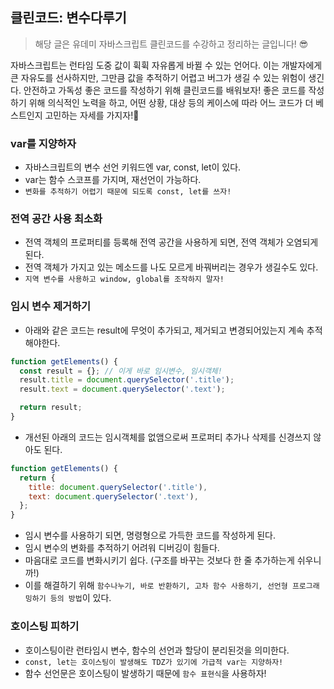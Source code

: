 ## 클린코드: 변수다루기

> 해당 글은 유데미 자바스크립트 클린코드를 수강하고 정리하는 글입니다! 😎

자바스크립트는 런타임 도중 값이 휙휙 자유롭게 바뀔 수 있는 언어다. 이는 개발자에게 큰 자유도를 선사하지만, 그만큼 값을 추적하기 어렵고 버그가 생길 수 있는 위험이 생긴다.
안전하고 가독성 좋은 코드를 작성하기 위해 클린코드를 배워보자! 좋은 코드를 작성하기 위해 의식적인 노력을 하고, 어떤 상황, 대상 등의 케이스에 따라 어느 코드가 더 베스트인지 고민하는 자세를 가지자!🖤

### var를 지양하자

- 자바스크립트의 변수 선언 키워드엔 var, const, let이 있다.
- var는 함수 스코프를 가지며, 재선언이 가능하다.
- `변화를 추적하기 어렵기 때문에 되도록 const, let를 쓰자!`

### 전역 공간 사용 최소화

- 전역 객체의 프로퍼티를 등록해 전역 공간을 사용하게 되면, 전역 객체가 오염되게 된다.
- 전역 객체가 가지고 있는 메소드를 나도 모르게 바꿔버리는 경우가 생길수도 있다.
- `지역 변수를 사용하고 window, global를 조작하지 말자!`

### 임시 변수 제거하기

- 아래와 같은 코드는 result에 무엇이 추가되고, 제거되고 변경되어있는지 계속 추적해야한다.

```javascript
function getElements() {
  const result = {}; // 이게 바로 임시변수, 임시객체!
  result.title = document.querySelector('.title');
  result.text = document.querySelector('.text');

  return result;
}
```

- 개선된 아래의 코드는 임시객체를 없앰으로써 프로퍼티 추가나 삭제를 신경쓰지 않아도 된다.

```javascript
function getElements() {
  return {
    title: document.querySelector('.title'),
    text: document.querySelector('.text'),
  };
}
```

- 임시 변수를 사용하기 되면, 명령형으로 가득한 코드를 작성하게 된다.
- 임시 변수의 변화를 추적하기 어려워 디버깅이 힘들다.
- 마음대로 코드를 변화시키기 쉽다. (구조를 바꾸는 것보다 한 줄 추가하는게 쉬우니까!)
- 이를 해결하기 위해 `함수나누기, 바로 반환하기, 고차 함수 사용하기, 선언형 프로그래밍하기 등의 방법`이 있다.

### 호이스팅 피하기

- 호이스팅이란 런타임시 변수, 함수의 선언과 할당이 분리된것을 의미한다.
- `const, let는 호이스팅이 발생해도 TDZ가 있기에 가급적 var는 지양하자!`
- 함수 선언문은 호이스팅이 발생하기 때문에 `함수 표현식`을 사용하자!
